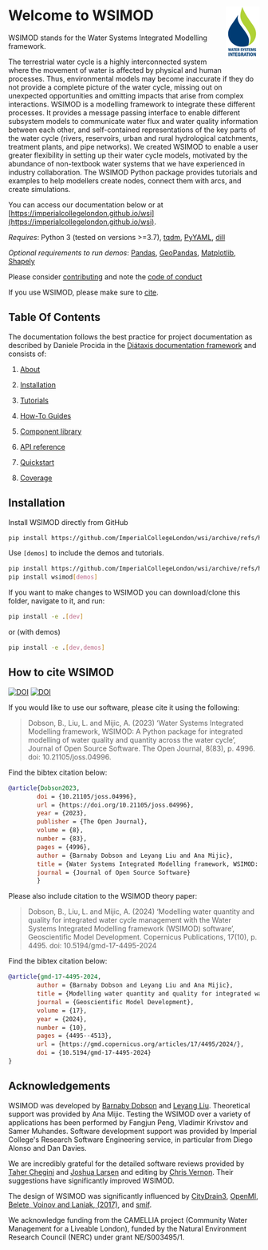 # Welcome to WSIMOD <img style="float: right;" src="./docs/images/wsimod_logo_png.png" alt="WSIMOD logo">

WSIMOD stands for the Water Systems Integrated Modelling framework.

The terrestrial water cycle is a highly interconnected system where the
movement of water is affected by physical and human processes. Thus,
environmental models may become inaccurate if they do not provide a complete
picture of the water cycle, missing out on unexpected opportunities and
omitting impacts that arise from complex interactions. WSIMOD is a modelling
framework to integrate these different processes. It provides a message passing
interface to enable different subsystem models to communicate water flux and
water quality information between each other, and self-contained
representations of the key parts of the water cycle (rivers, reservoirs, urban
and rural hydrological catchments, treatment plants, and pipe networks).
We created WSIMOD to enable a user greater flexibility in setting up their
water cycle models, motivated by the abundance of non-textbook water systems
that we have experienced in industry collaboration. The WSIMOD Python package
provides tutorials and examples to help modellers create nodes, connect them
with arcs, and create simulations.

You can access our documentation below or at [https://imperialcollegelondon.github.io/wsi](https://imperialcollegelondon.github.io/wsi).

*Requires*: Python 3 (tested on versions >=3.7), [tqdm](https://tqdm.github.io/), [PyYAML](https://pyyaml.org/), [dill](https://dill.readthedocs.io/en/latest/)

*Optional requirements to run demos*: [Pandas](https://pandas.pydata.org/), [GeoPandas](https://geopandas.org/en/stable/), [Matplotlib](https://matplotlib.org/), [Shapely](https://shapely.readthedocs.io/en/stable/manual.html)

Please consider [contributing](./docs/CONTRIBUTING.md) and note the [code of conduct](./docs/CODE_OF_CONDUCT.md)

If you use WSIMOD, please make sure to [cite](#how-to-cite-wsimod).

## Table Of Contents

The documentation follows the best practice for
project documentation as described by Daniele Procida
in the [Diátaxis documentation framework](https://diataxis.fr/)
and consists of:

1. [About](https://imperialcollegelondon.github.io/wsi/paper/paper/)

2. [Installation](https://imperialcollegelondon.github.io/wsi/installation/)

3. [Tutorials](https://imperialcollegelondon.github.io/wsi/tutorials/)

4. [How-To Guides](https://imperialcollegelondon.github.io/wsi/how-to/)

5. [Component library](https://imperialcollegelondon.github.io/wsi/component-library/)

6. [API reference](https://imperialcollegelondon.github.io/wsi/reference/)

7. [Quickstart](https://imperialcollegelondon.github.io/wsi/demo/scripts/quickstart_demo/)

8. [Coverage](https://imperialcollegelondon.github.io/wsi/coverage/)

## Installation

Install WSIMOD directly from GitHub

```bash
pip install https://github.com/ImperialCollegeLondon/wsi/archive/refs/heads/main.zip
```

Use `[demos]` to include the demos and tutorials.

```bash
pip install https://github.com/ImperialCollegeLondon/wsi/archive/refs/heads/main.zip
pip install wsimod[demos]
```

If you want to make changes to WSIMOD you can download/clone this folder, navigate to it, and run:

```bash
pip install -e .[dev]
```

or (with demos)

```bash
pip install -e .[dev,demos]
```

## How to cite WSIMOD

[![DOI](https://joss.theoj.org/papers/10.21105/joss.04996/status.svg)](https://doi.org/10.21105/joss.04996)
[![DOI](https://img.shields.io/badge/GMD-10.5194/gmd--17--449--2024-brightgreen)](https://doi.org/10.5194/gmd-17-4495-2024)

If you would like to use our software, please cite it using the following:

 > Dobson, B., Liu, L. and Mijic, A. (2023)
 ‘Water Systems Integrated Modelling framework, WSIMOD: A Python package for integrated modelling of water quality and quantity across the water cycle’,
 Journal of Open Source Software.
 The Open Journal,
 8(83),
 p. 4996.
 doi: 10.21105/joss.04996.

Find the bibtex citation below:

```bibtex
@article{Dobson2023,
        doi = {10.21105/joss.04996},
        url = {https://doi.org/10.21105/joss.04996},
        year = {2023},
        publisher = {The Open Journal},
        volume = {8},
        number = {83},
        pages = {4996},
        author = {Barnaby Dobson and Leyang Liu and Ana Mijic},
        title = {Water Systems Integrated Modelling framework, WSIMOD: A Python package for integrated modelling of water quality and quantity across the water cycle},
        journal = {Journal of Open Source Software}
        }
```

Please also include citation to the WSIMOD theory paper:

 > Dobson, B., Liu, L. and Mijic, A. (2024)
 ‘Modelling water quantity and quality for integrated water cycle management with the Water Systems Integrated Modelling framework (WSIMOD) software’,
 Geoscientific Model Development.
 Copernicus Publications,
 17(10),
 p. 4495.
 doi: 10.5194/gmd-17-4495-2024

Find the bibtex citation below:

```bibtex
@article{gmd-17-4495-2024,
        author = {Barnaby Dobson and Leyang Liu and Ana Mijic},
        title = {Modelling water quantity and quality for integrated water cycle management with the Water Systems Integrated Modelling framework (WSIMOD) software},
        journal = {Geoscientific Model Development},
        volume = {17},
        year = {2024},
        number = {10},
        pages = {4495--4513},
        url = {https://gmd.copernicus.org/articles/17/4495/2024/},
        doi = {10.5194/gmd-17-4495-2024}
}
```

## Acknowledgements

WSIMOD was developed by [Barnaby Dobson](https://github.com/barneydobson) and [Leyang Liu](https://github.com/liuly12).
Theoretical support was provided by Ana Mijic.
Testing the WSIMOD over a variety of applications has been performed by
Fangjun Peng, Vladimir Krivstov and Samer Muhandes.
Software development support was provided by Imperial College's Research
Software Engineering service, in particular from Diego Alonso and Dan Davies.

We are incredibly grateful for the detailed software reviews provided by [Taher Chegini](https://github.com/cheginit) and [Joshua Larsen](https://github.com/jlarsen-usgs) and editing by [Chris Vernon](https://github.com/crvernon). Their suggestions have significantly improved WSIMOD.

The design of WSIMOD was significantly influenced by
[CityDrain3](https://github.com/gregorburger/CityDrain3),
[OpenMI](https://www.ogc.org/standards/openmi),
[Belete, Voinov and Laniak, (2017)](https://doi.org/10.1016/j.envsoft.2016.10.013),
and [smif](https://github.com/tomalrussell/smif).

We acknowledge funding from the CAMELLIA project (Community Water Management
for a Liveable London), funded by the Natural Environment Research Council
(NERC) under grant NE/S003495/1.
